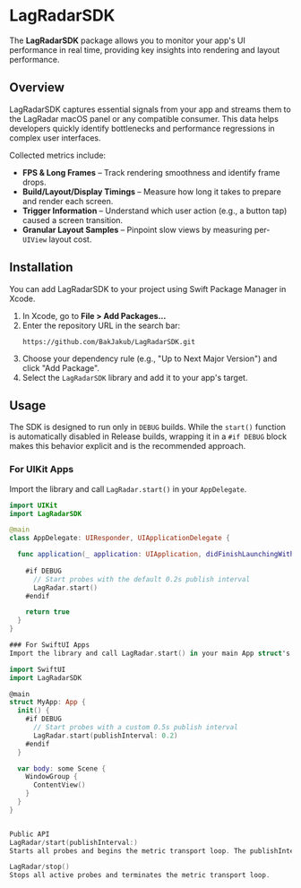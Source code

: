 # LagRadarSDK

The **LagRadarSDK** package allows you to monitor your app's UI performance in real time, providing key insights into rendering and layout performance.

## Overview

LagRadarSDK captures essential signals from your app and streams them to the LagRadar macOS panel or any compatible consumer. This data helps developers quickly identify bottlenecks and performance regressions in complex user interfaces.

Collected metrics include:

- **FPS & Long Frames** – Track rendering smoothness and identify frame drops.
- **Build/Layout/Display Timings** – Measure how long it takes to prepare and render each screen.
- **Trigger Information** – Understand which user action (e.g., a button tap) caused a screen transition.
- **Granular Layout Samples** – Pinpoint slow views by measuring per-`UIView` layout cost.

## Installation

You can add LagRadarSDK to your project using Swift Package Manager in Xcode.

1.  In Xcode, go to **File > Add Packages...**
2.  Enter the repository URL in the search bar:
    ```
    https://github.com/BakJakub/LagRadarSDK.git
    ```
3.  Choose your dependency rule (e.g., "Up to Next Major Version") and click "Add Package".
4.  Select the `LagRadarSDK` library and add it to your app's target.

## Usage

The SDK is designed to run only in `DEBUG` builds. While the `start()` function is automatically disabled in Release builds, wrapping it in a `#if DEBUG` block makes this behavior explicit and is the recommended approach.

### For UIKit Apps

Import the library and call `LagRadar.start()` in your `AppDelegate`.

```swift
import UIKit
import LagRadarSDK

@main
class AppDelegate: UIResponder, UIApplicationDelegate {

  func application(_ application: UIApplication, didFinishLaunchingWithOptions launchOptions: [UIApplication.LaunchOptionsKey: Any]?) -> Bool {
    
    #if DEBUG
      // Start probes with the default 0.2s publish interval
      LagRadar.start()
    #endif

    return true
  }
}

### For SwiftUI Apps
Import the library and call LagRadar.start() in your main App struct's initializer.

import SwiftUI
import LagRadarSDK

@main
struct MyApp: App {
  init() {
    #if DEBUG
      // Start probes with a custom 0.5s publish interval
      LagRadar.start(publishInterval: 0.2)
    #endif
  }

  var body: some Scene {
    WindowGroup {
      ContentView()
    }
  }
}


Public API
LagRadar/start(publishInterval:)
Starts all probes and begins the metric transport loop. The publishInterval parameter controls how often data is sent.

LagRadar/stop()
Stops all active probes and terminates the metric transport loop.
